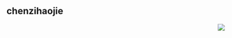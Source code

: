 ## chenzihaojie

<a href="https://github.com/anuraghazra/github-readme-stats">
  <img align="right" src="https://github-readme-stats.vercel.app/api?username=chenzihaojie&show_icons=true&hide_border=false&icon_color=ffb90f&title_color=586069&count_private=true&include_all_commits=true" />
</a>
